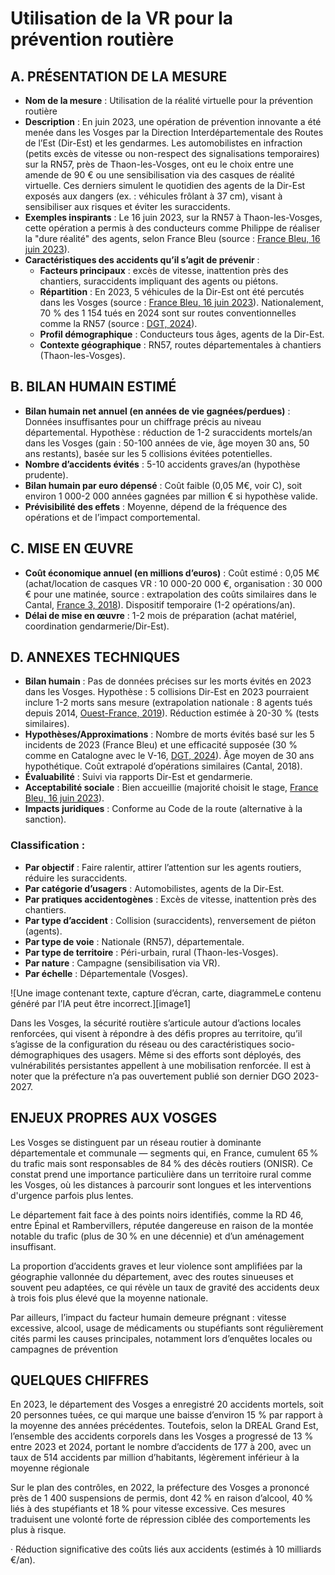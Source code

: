 # **Utilisation de la VR pour la prévention routière**

## **A. PRÉSENTATION DE LA MESURE**

* **Nom de la mesure** : Utilisation de la réalité virtuelle pour la prévention routière  
* **Description** : En juin 2023, une opération de prévention innovante a été menée dans les Vosges par la Direction Interdépartementale des Routes de l’Est (Dir-Est) et les gendarmes. Les automobilistes en infraction (petits excès de vitesse ou non-respect des signalisations temporaires) sur la RN57, près de Thaon-les-Vosges, ont eu le choix entre une amende de 90 € ou une sensibilisation via des casques de réalité virtuelle. Ces derniers simulent le quotidien des agents de la Dir-Est exposés aux dangers (ex. : véhicules frôlant à 37 cm), visant à sensibiliser aux risques et éviter les suraccidents.  
* **Exemples inspirants** : Le 16 juin 2023, sur la RN57 à Thaon-les-Vosges, cette opération a permis à des conducteurs comme Philippe de réaliser la "dure réalité" des agents, selon France Bleu (source : [France Bleu, 16 juin 2023](https://www.francebleu.fr)).  
* **Caractéristiques des accidents qu’il s’agit de prévenir** :  
  * **Facteurs principaux** : excès de vitesse, inattention près des chantiers, suraccidents impliquant des agents ou piétons.  
  * **Répartition** : En 2023, 5 véhicules de la Dir-Est ont été percutés dans les Vosges (source : [France Bleu, 16 juin 2023](https://www.francebleu.fr)). Nationalement, 70 % des 1 154 tués en 2024 sont sur routes conventionnelles comme la RN57 (source : [DGT, 2024](https://www.dgt.es)).  
  * **Profil démographique** : Conducteurs tous âges, agents de la Dir-Est.  
  * **Contexte géographique** : RN57, routes départementales à chantiers (Thaon-les-Vosges).

## **B. BILAN HUMAIN ESTIMÉ**

* **Bilan humain net annuel (en années de vie gagnées/perdues)** : Données insuffisantes pour un chiffrage précis au niveau départemental. Hypothèse : réduction de 1-2 suraccidents mortels/an dans les Vosges (gain : 50-100 années de vie, âge moyen 30 ans, 50 ans restants), basée sur les 5 collisions évitées potentielles.  
* **Nombre d’accidents évités** : 5-10 accidents graves/an (hypothèse prudente).  
* **Bilan humain par euro dépensé** : Coût faible (0,05 M€, voir C), soit environ 1 000-2 000 années gagnées par million € si hypothèse valide.  
* **Prévisibilité des effets** : Moyenne, dépend de la fréquence des opérations et de l’impact comportemental.

## **C. MISE EN ŒUVRE**

* **Coût économique annuel (en millions d’euros)** : Coût estimé : 0,05 M€ (achat/location de casques VR : 10 000-20 000 €, organisation : 30 000 € pour une matinée, source : extrapolation des coûts similaires dans le Cantal, [France 3, 2018](https://france3-regions.francetvinfo.fr)). Dispositif temporaire (1-2 opérations/an).  
* **Délai de mise en œuvre** : 1-2 mois de préparation (achat matériel, coordination gendarmerie/Dir-Est).

## **D. ANNEXES TECHNIQUES**

* **Bilan humain** : Pas de données précises sur les morts évités en 2023 dans les Vosges. Hypothèse : 5 collisions Dir-Est en 2023 pourraient inclure 1-2 morts sans mesure (extrapolation nationale : 8 agents tués depuis 2014, [Ouest-France, 2019](https://www.ouest-france.fr)). Réduction estimée à 20-30 % (tests similaires).  
* **Hypothèses/Approximations** : Nombre de morts évités basé sur les 5 incidents de 2023 (France Bleu) et une efficacité supposée (30 % comme en Catalogne avec le V-16, [DGT, 2024](https://www.dgt.es)). Âge moyen de 30 ans hypothétique. Coût extrapolé d’opérations similaires (Cantal, 2018).  
* **Évaluabilité** : Suivi via rapports Dir-Est et gendarmerie.  
* **Acceptabilité sociale** : Bien accueillie (majorité choisit le stage, [France Bleu, 16 juin 2023](https://www.francebleu.fr)).  
* **Impacts juridiques** : Conforme au Code de la route (alternative à la sanction).

### **Classification :** 

* **Par objectif** : Faire ralentir, attirer l’attention sur les agents routiers, réduire les suraccidents.  
* **Par catégorie d’usagers** : Automobilistes, agents de la Dir-Est.  
* **Par pratiques accidentogènes** : Excès de vitesse, inattention près des chantiers.  
* **Par type d’accident** : Collision (suraccidents), renversement de piéton (agents).  
* **Par type de voie** : Nationale (RN57), départementale.  
* **Par type de territoire** : Péri-urbain, rural (Thaon-les-Vosges).  
* **Par nature** : Campagne (sensibilisation via VR).  
* **Par échelle** : Départementale (Vosges).







![Une image contenant texte, capture d’écran, carte, diagrammeLe contenu généré par l’IA peut être incorrect.][image1]

Dans les Vosges, la sécurité routière s’articule autour d’actions locales renforcées, qui visent à répondre à des défis propres au territoire, qu’il s’agisse de la configuration du réseau ou des caractéristiques socio-démographiques des usagers. Même si des efforts sont déployés, des vulnérabilités persistantes appellent à une mobilisation renforcée. Il est à noter que la préfecture n’a pas ouvertement publié son dernier DGO 2023-2027.

## **ENJEUX PROPRES AUX VOSGES**

Les Vosges se distinguent par un réseau routier à dominante départementale et communale — segments qui, en France, cumulent 65 % du trafic mais sont responsables de 84 % des décès routiers (ONISR). Ce constat prend une importance particulière dans un territoire rural comme les Vosges, où les distances à parcourir sont longues et les interventions d'urgence parfois plus lentes.

Le département fait face à des points noirs identifiés, comme la RD 46, entre Épinal et Rambervillers, réputée dangereuse en raison de la montée notable du trafic (plus de 30 % en une décennie) et d’un aménagement insuffisant. 

La proportion d’accidents graves et leur violence sont amplifiées par la géographie vallonnée du département, avec des routes sinueuses et souvent peu adaptées, ce qui révèle un taux de gravité des accidents deux à trois fois plus élevé que la moyenne nationale.

Par ailleurs, l’impact du facteur humain demeure prégnant : vitesse excessive, alcool, usage de médicaments ou stupéfiants sont régulièrement cités parmi les causes principales, notamment lors d’enquêtes locales ou campagnes de prévention

## **QUELQUES CHIFFRES**

En 2023, le département des Vosges a enregistré 20 accidents mortels, soit 20 personnes tuées, ce qui marque une baisse d’environ 15 % par rapport à la moyenne des années précédentes. Toutefois, selon la DREAL Grand Est, l’ensemble des accidents corporels dans les Vosges a progressé de 13 % entre 2023 et 2024, portant le nombre d’accidents de 177 à 200, avec un taux de 514 accidents par million d’habitants, légèrement inférieur à la moyenne régionale 

Sur le plan des contrôles, en 2022, la préfecture des Vosges a prononcé près de 1 400 suspensions de permis, dont 42 % en raison d’alcool, 40 % liés à des stupéfiants et 18 % pour vitesse excessive. Ces mesures traduisent une volonté forte de répression ciblée des comportements les plus à risque.

·       Réduction significative des coûts liés aux accidents (estimés à 10 milliards €/an).